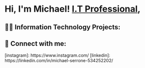 <h1>Hi, I'm Michael! <a href="https://www.linkedin.com/in/michael-serrone-534252202">I.T Professional</a>,

<h2>👨‍💻 Information Technology Projects:</h2>

<h2> 🤳 Connect with me:</h2>
[instagram]: https://www.instagram.com/
[linkedin]: https://linkedin.com/in/michael-serrone-534252202/


<!--
**MichaelSerrone/MichaelSerrone** is a ✨ _special_ ✨ repository because its `README.md` (this file) appears on your GitHub profile.

Here are some ideas to get you started:

- 🔭 I’m currently working on ...
- 🌱 I’m currently learning ...
- 👯 I’m looking to collaborate on ...
- 🤔 I’m looking for help with ...
- 💬 Ask me about ...
- 📫 How to reach me: ...
- 😄 Pronouns: ...
- ⚡ Fun fact: ...
-->
